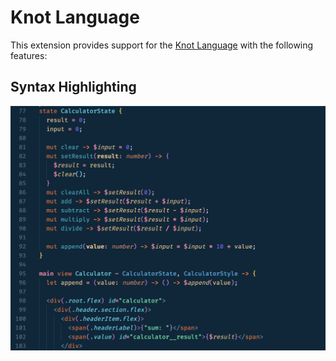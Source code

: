 # Knot Language

This extension provides support for the [Knot Language](https://github.com/effervescentia/knot) with the following features:

## Syntax Highlighting

![Syntax Highlighting Example](https://github.com/effervescentia/knot/raw/master/extensions/vscode/images/syntax_highlighting.png?raw=true 'Syntax Highlighting')
